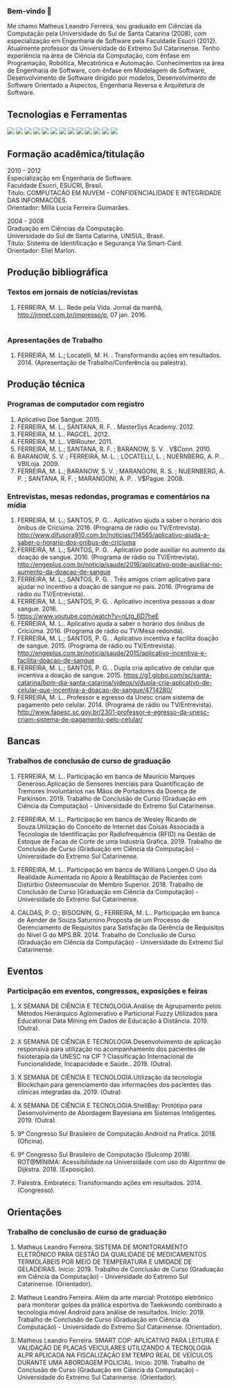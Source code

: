 ### Bem-vindo 👋

Me chamo Matheus Leandro Ferreira, sou graduado em Ciências da Computação pela Universidade do Sul de Santa Catarina (2008), com especialização em Engenharia de Software pela Faculdade Esucri (2012). Atualmente professor da Universidade do Extremo Sul Catarinense. Tenho experiência na área de Ciência da Computação, com ênfase em Programação, Robótica, Mecatrônica e Automação. Conhecimentos na área de Engenharia de Software, com ênfase em Modelagem de Software, Desenvolvimento de Software dirigido por modelos, Desenvolvimento de Software Orientado a Aspectos, Engenharia Reversa e Arquitetura de Software.

## Tecnologias e Ferramentas
 <img src="https://img.shields.io/badge/JAVA-blue?style=for-the-badge&logo=java&logoColor=black"> <img src="https://img.shields.io/badge/Node.js-43853D?style=for-the-badge&logo=node.js&logoColor=white"> <img src="https://img.shields.io/badge/TypeScript-007ACC?style=for-the-badge&logo=typescript&logoColor=white"> <img src="https://img.shields.io/badge/CSharp-E34F26?style=for-the-badge&logo=csharp&logoColor=white"> <img src="https://img.shields.io/badge/CSS3-1572B6?style=for-the-badge&logo=css3&logoColor=white"> <img src="https://img.shields.io/badge/Android-1572B6?style=for-the-badge&logo=android&logoColor=green"> <img src="https://img.shields.io/badge/Python-20232A?style=for-the-badge&logo=python&logoColor=61DAFB"> <img src="https://img.shields.io/badge/AspNetCore-DD0031?style=for-the-badge&logo=AspNet&logoColor=white"> <img src="https://img.shields.io/badge/eclipse-483D8B?style=for-the-badge&logo=eclipse&logoColor=white"> <img src="https://img.shields.io/badge/mysql-blue?style=for-the-badge&logo=mysql&logoColor=white"> <img src="https://img.shields.io/badge/postgresql-008B8B?style=for-the-badge&logo=postgresql&logoColor=white"> <img src="https://img.shields.io/badge/oracle-FF0000?style=for-the-badge&logo=oracle&logoColor=white"> <img src="https://img.shields.io/badge/CSharp-blue?style=for-the-badge&logo=csharp&logoColor=White">

## Formação acadêmica/titulação
2010 - 2012<br>
Especialização em Engenharia de Software.<br>
Faculdade Esucri, ESUCRI, Brasil.<br>
Título: COMPUTACÃO EM NUVEM - CONFIDENCIALIDADE E INTEGRIDADE DAS INFORMACÕES.<br>
Orientador: Milla Lucia Ferreira Guimarães.<br>

2004 - 2008<br>
Graduação em Ciências da Computação.<br>
Universidade do Sul de Santa Catarina, UNISUL, Brasil.<br>
Título: Sistema de Identificação e Segurança Via Smart-Card.<br>
Orientador: Eliel Marlon.<br>

## Produção bibliográfica
### Textos em jornais de notícias/revistas<br>
1. FERREIRA, M. L.. Rede pela Vida. Jornal da manhã, http://jmnet.com.br/impresso/p, 07 jan. 2016.<br><br>

### Apresentações de Trabalho<br>
1. FERREIRA, M. L.; Locatelli, M. H. . Transformando ações em resultados. 2014. (Apresentação de Trabalho/Conferência ou palestra).<br>

## Produção técnica
### Programas de computador com registro<br>
1. Aplicativo Doe Sangue. 2015.<br>
2. FERREIRA, M. L.; SANTANA, R. F. . MasterSys Academy. 2012.<br>
3. FERREIRA, M. L.. PAGCEL. 2012.<br>
4. FERREIRA, M. L.. VBIRouter. 2011.<br>
5. FERREIRA, M. L.; SANTANA, R. F. ; BARANOW, S. V. . V$Conn. 2010.<br>
6. BARANOW, S. V. ; FERREIRA, M. L. ; LOCATELLI, L. ; NUERNBERG, A. P. . VBILoja. 2009.<br>
7. FERREIRA, M. L.; BARANOW, S. V. ; MARANGONI, R. S. ; NUERNBERG, A. P. ; SANTANA, R. F. ; MARANGONI, A. P. . V$Pague. 2008.<br>

### Entrevistas, mesas redondas, programas e comentários na mídia
1. FERREIRA, M. L.; SANTOS, P. G. . Aplicativo ajuda a saber o horário dos ônibus de Criciúma. 2016. (Programa de rádio ou TV/Entrevista). http://www.difusora910.com.br/noticias/114565/aplicativo-ajuda-a-saber-o-horario-dos-onibus-de-criciuma <br>
2. FERREIRA, M. L.; SANTOS, P. G. . Aplicativo pode auxiliar no aumento da doação de sangue. 2016. (Programa de rádio ou TV/Entrevista). http://engeplus.com.br/noticia/saude/2016/aplicativo-pode-auxiliar-no-aumento-da-doacao-de-sangue <br>
3. FERREIRA, M. L.; SANTOS, P. G. . Três amigos criam aplicativo para ajudar no incentivo a doação de sangue no país. 2016. (Programa de rádio ou TV/Entrevista). <br>
4. FERREIRA, M. L.; SANTOS, P. G. . Aplicativo incentiva pessoas a doar sangue. 2016.
5. https://www.youtube.com/watch?v=nLtg_6D7heE <br>
6. FERREIRA, M. L.. Aplicativo ajuda a saber o horário dos ônibus de Criciúma. 2016. (Programa de rádio ou TV/Mesa redonda). <br>
7. FERREIRA, M. L.; SANTOS, P. G. . Aplicativo incentiva e facilita doação de sangue. 2015. (Programa de rádio ou TV/Entrevista). http://engeplus.com.br/noticia/saude/2015/aplicativo-incentiva-e-facilita-doacao-de-sangue<br> 
9. FERREIRA, M. L.; SANTOS, P. G. . Dupla cria aplicativo de celular que incentiva a doação de sangue. 2015. https://g1.globo.com/sc/santa-catarina/bom-dia-santa-catarina/videos/v/dupla-cria-aplicativo-de-celular-que-incentiva-a-doacao-de-sangue/4714280/<br>
10. FERREIRA, M. L.. Professor e egresso da Unesc criam sistema de pagamento pelo celular. 2014. (Programa de rádio ou TV/Entrevista). http://www.fapesc.sc.gov.br/2301-professor-e-egresso-da-unesc-criam-sistema-de-pagamento-pelo-celular/ <br>

## Bancas
### Trabalhos de conclusão de curso de graduação
1. FERREIRA, M. L.. Participação em banca de Maurício Marques Generoso.Aplicação de Sensores Inerciais para Quantificação de Tremores Involuntários nas Mãos de Portadores da Doença de Parkinson. 2019. Trabalho de Conclusão de Curso (Graduação em Ciência da Computação) - Universidade do Extremo Sul Catarinense.

2. FERREIRA, M. L.. Participação em banca de Wesley Ricardo de Souza.Utilização do Conceito de Internet das Coisas Associada a Tecnologia de Identificação por Radiofrequência (RFID) na Gestão de Estoque de Facas de Corte de uma Industria Gráfica. 2019. Trabalho de Conclusão de Curso (Graduação em Ciência da Computação) - Universidade do Extremo Sul Catarinense.

3. FERREIRA, M. L.. Participação em banca de Willians Longen.O Uso da Realidade Aumentada no Apoio à Reabilitação de Pacientes com Distúrbio Osteomuscular de Membro Superior. 2018. Trabalho de Conclusão de Curso (Graduação em Ciência da Computação) - Universidade do Extremo Sul Catarinense.

4. CALDAS, P. O.; BISOGNIN, G.; FERREIRA, M. L.. Participação em banca de Aender de Souza Saturnino.Proposta de um Processo de Gerenciamento de Requisitos para Satisfação da Gerência de Requisitos do Nível G do MPS.BR. 2014. Trabalho de Conclusão de Curso (Graduação em Ciência da Computação) - Universidade do Extremo Sul Catarinense.
 
## Eventos
### Participação em eventos, congressos, exposições e feiras
1. X SEMANA DE CIÊNCIA E TECNOLOGIA.Análise de Agrupamento pelos Métodos Hierárquico Aglomerativo e Particional Fuzzy Utilizados para Educational Data Mining em Dados de Educação à Distância. 2019. (Outra).

2. X SEMANA DE CIÊNCIA E TECNOLOGIA.Desenvolvimento de aplicação responsiva para utilização no acompanhamento dos pacientes de fisioterapia da UNESC na CIF ? Classificação Internacional de Funcionalidade, Incapacidade e Saúde.. 2019. (Outra).

3. X SEMANA DE CIÊNCIA E TECNOLOGIA.Utilização da tecnologia Blockchain para gerenciamento das informações dos pacientes das clínicas integradas da. 2019. (Outra).

4. X SEMANA DE CIÊNCIA E TECNOLOGIA.ShellBay: Protótipo para Desenvolvimento de Abordagem Bayesiana em Sistemas Inteligentes. 2019. (Outra).

5. 9º Congresso Sul Brasileiro de Computação.Android na Pratica. 2018. (Oficina).

6. 9º Congresso Sul Brasileiro de Computação (Sulcomp 2018). ROT@MÍNIMA: Acessibilidade na Universidade com uso do Algoritmo de Dijkstra. 2018. (Exposição).

7. Palestra. Embratecs: Transformando ações em resultados. 2014. (Congresso).

## Orientações
### Trabalho de conclusão de curso de graduação
1. Matheus Leandro Ferreira. SISTEMA DE MONITORAMENTO ELETRÔNICO PARA GESTÃO DA QUALIDADE DE MEDICAMENTOS TERMOLÁBEIS POR MEIO DE TEMPERATURA E UMIDADE DE GELADEIRAS. Início: 2019. Trabalho de Conclusão de Curso (Graduação em Ciência da Computação) - Universidade do Extremo Sul Catarinense. (Orientador).

2. Matheus Leandro Ferreira. Além da arte marcial: Protótipo eletrônico para monitorar golpes da prática esportiva do Taekwondo combinado a tecnologia móvel Android para análise de resultados. Início: 2019. Trabalho de Conclusão de Curso (Graduação em Ciência da Computação) - Universidade do Extremo Sul Catarinense. (Orientador).

3. Matheus Leandro Ferreira. SMART COP: APLICATIVO PARA LEITURA E VALIDAÇÃO DE PLACAS VEICULARES UTILIZANDO A TECNOLOGIA ALPR APLICADA NA FISCALIZAÇÃO EM TEMPO REAL DE VEÍCULOS DURANTE UMA ABORDAGEM POLICIAL. Início: 2018. Trabalho de Conclusão de Curso (Graduação em Ciência da Computação) - Universidade do Extremo Sul Catarinense. (Orientador).
 
<!--
**matheuslf/matheuslf** is a ✨ _special_ ✨ repository because its `README.md` (this file) appears on your GitHub profile.

Here are some ideas to get you started:

- 🔭 I’m currently working on ...
- 🌱 I’m currently learning ...
- 👯 I’m looking to collaborate on ...
- 🤔 I’m looking for help with ...
- 💬 Ask me about ...
- 📫 How to reach me: ...
- 😄 Pronouns: ...
- ⚡ Fun fact: ...
-->
